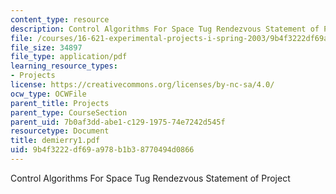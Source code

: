 ```yaml
---
content_type: resource
description: Control Algorithms For Space Tug Rendezvous Statement of Project
file: /courses/16-621-experimental-projects-i-spring-2003/9b4f3222df69a978b1b38770494d0866_demierry1.pdf
file_size: 34897
file_type: application/pdf
learning_resource_types:
- Projects
license: https://creativecommons.org/licenses/by-nc-sa/4.0/
ocw_type: OCWFile
parent_title: Projects
parent_type: CourseSection
parent_uid: 7b0af3dd-abe1-c129-1975-74e7242d545f
resourcetype: Document
title: demierry1.pdf
uid: 9b4f3222-df69-a978-b1b3-8770494d0866
---
```

Control Algorithms For Space Tug Rendezvous Statement of Project